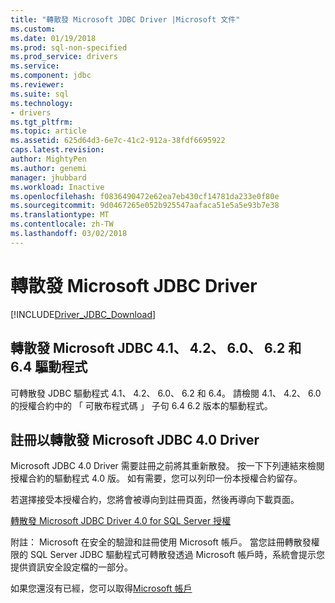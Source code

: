```yaml
---
title: "轉散發 Microsoft JDBC Driver |Microsoft 文件"
ms.custom: 
ms.date: 01/19/2018
ms.prod: sql-non-specified
ms.prod_service: drivers
ms.service: 
ms.component: jdbc
ms.reviewer: 
ms.suite: sql
ms.technology:
- drivers
ms.tgt_pltfrm: 
ms.topic: article
ms.assetid: 625d64d3-6e7c-41c2-912a-38fdf6695922
caps.latest.revision: 
author: MightyPen
ms.author: genemi
manager: jhubbard
ms.workload: Inactive
ms.openlocfilehash: f0836490472e62ea7eb430cf14781da233e0f80e
ms.sourcegitcommit: 9d0467265e052b925547aafaca51e5a5e93b7e38
ms.translationtype: MT
ms.contentlocale: zh-TW
ms.lasthandoff: 03/02/2018
---
```

# <a name="redistributing-the-microsoft-jdbc-driver"></a>轉散發 Microsoft JDBC Driver
[!INCLUDE[Driver_JDBC_Download](../../includes/driver_jdbc_download.md)]

## <a name="redistribute-the-microsoft-jdbc-41-42-60-62-and-64-driver"></a>轉散發 Microsoft JDBC 4.1、 4.2、 6.0、 6.2 和 6.4 驅動程式
可轉散發 JDBC 驅動程式 4.1、 4.2、 6.0、 6.2 和 6.4。 請檢閱 4.1、 4.2、 6.0 的授權合約中的 「 可散布程式碼 」 子句 6.4 6.2 版本的驅動程式。
    
## <a name="register-to-redistribute-the-microsoft-jdbc-40-driver"></a>註冊以轉散發 Microsoft JDBC 4.0 Driver  
 Microsoft JDBC 4.0 Driver 需要註冊之前將其重新散發。 按一下下列連結來檢閱授權合約的驅動程式 4.0 版。  如有需要，您可以列印一份本授權合約留存。  
  
 若選擇接受本授權合約，您將會被導向到註冊頁面，然後再導向下載頁面。  
  
 [轉散發 Microsoft JDBC Driver 4.0 for SQL Server 授權](https://msdn.microsoft.com/sqlserver/jj589698)  
  
 附註： Microsoft 在安全的驗證和註冊使用 Microsoft 帳戶。 當您註冊轉散發權限的 SQL Server JDBC 驅動程式可轉散發透過 Microsoft 帳戶時，系統會提示您提供資訊安全設定檔的一部分。  
  
 如果您還沒有已經，您可以取得[Microsoft 帳戶](https://signup.live.com/)  
  
  
